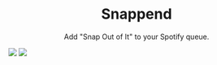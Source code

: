 <h1 align="center">
Snappend
</h1>

<p align="center">Add "Snap Out of It" to your Spotify queue.</p>

<img src="resources/snap1.png" style="max-width: 60%; height: auto" />
<img src="resources/snap2.png" style="max-width: 60%; height: auto" />
